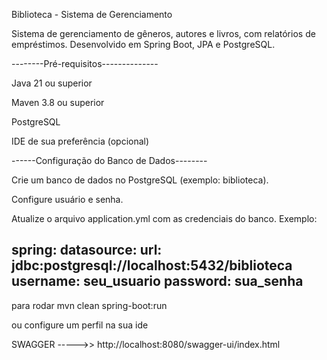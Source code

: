 Biblioteca - Sistema de Gerenciamento

Sistema de gerenciamento de gêneros, autores e livros, com relatórios de empréstimos. Desenvolvido em Spring Boot, JPA e PostgreSQL.

--------Pré-requisitos--------------

Java 21 ou superior

Maven 3.8 ou superior

PostgreSQL

IDE de sua preferência (opcional)

------Configuração do Banco de Dados--------

Crie um banco de dados no PostgreSQL (exemplo: biblioteca).

Configure usuário e senha.

Atualize o arquivo application.yml com as credenciais do banco. Exemplo:

spring:
  datasource:
    url: jdbc:postgresql://localhost:5432/biblioteca
    username: seu_usuario
    password: sua_senha
----------------------------------------------
para rodar mvn clean spring-boot:run 

ou configure um perfil na sua ide

SWAGGER ----->>  http://localhost:8080/swagger-ui/index.html
